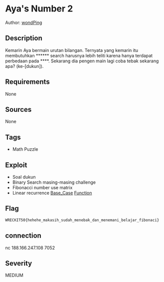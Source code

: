 # Aya's Number 2

Author: [wondPing](https://github.com/fixxall)

## Description

Kemarin Aya bermain urutan bilangan. Ternyata yang kemarin itu membutuhkan ****** search harusnya lebih teliti karena hanya terdapat perbedaan pada ****. Sekarang dia pengen main lagi coba tebak sekarang apa? (ke-[dukun]).

## Requirements

None

## Sources

None

## Tags

- Math Puzzle

## Exploit

- Soal dukun
- Binary Search masing-masing challenge
- Fibonacci number use matrix
- Linear recurrence
[Base_Case](https://math.stackexchange.com/questions/867394/how-to-compute-the-nth-number-of-a-general-fibonacci-sequence-with-matrix-multip)
[Function](https://discuss.codechef.com/t/calculate-f-n-a-f-n-1-b-f-n-2-matrix-exponentiation/4971)

## Flag

```bash
WRECKIT50{hehehe_makasih_sudah_menebak_dan_menemani_belajar_fibonaci}
```

## connection

nc 188.166.247.108 7052

## Severity

MEDIUM
